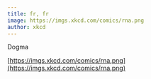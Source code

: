 ```yaml
---
title: fr, fr
image: https://imgs.xkcd.com/comics/rna.png
author: xkcd
---
```

Dogma

<!-- excerpt start -->
[https://imgs.xkcd.com/comics/rna.png](https://imgs.xkcd.com/comics/rna.png)
<!-- excerpt end -->
